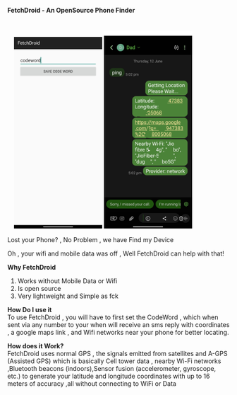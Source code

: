 **FetchDroid  -  An OpenSource Phone Finder**
#
<p align="center" style="margin-right:70px;">
  <img src="https://raw.githubusercontent.com/shad0wrider/FetchDroid/refs/heads/main/assets/homepage.png" width="200"/>
  <img src="https://raw.githubusercontent.com/shad0wrider/FetchDroid/refs/heads/main/assets/CleanFetchDroid.png" width="200"/>
</p>
Lost your Phone? , No Problem , we have Find my Device

Oh , your wifi and mobile data was off , Well FetchDroid can help with that!

**Why FetchDroid**
1. Works without Mobile Data or Wifi
2. Is open source
3. Very lightweight and Simple as fck

**How Do I use it**
<br>
To use FetchDroid , you will have to first set the CodeWord , which when sent via any number to your when
will receive an sms reply with coordinates , a google maps link , and Wifi networks near your phone for better locating.


**How does it Work?**
<br>
FetchDroid uses normal GPS , the signals emitted from satellites and
A-GPS (Assisted GPS) which is basically Cell tower data , nearby Wi-Fi networks ,Bluetooth beacons (indoors),Sensor fusion (accelerometer, gyroscope, etc.)
to generate your latitude and longitude coordinates with up to 16 meters of accuracy ,all without connecting to WiFi or Data 



